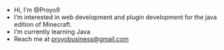 - Hi, I’m @Proyo9
- I’m interested in web development and plugin development for the java edition of Minecraft.
- I’m currently learning Java
- Reach me at proyobusiness@gmail.com
